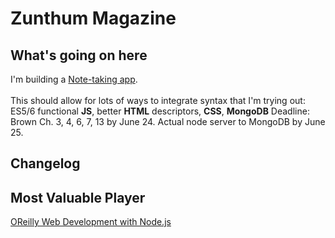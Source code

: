 # Zunthum Magazine

## What's going on here
I'm building a [Note-taking app](https://atom-box.github.io/quanta/).  
<br>This should allow for lots of ways to 
integrate syntax that I'm trying out: ES5/6 functional **JS**, 
better **HTML** descriptors, **CSS**, **MongoDB** 
Deadline: Brown Ch. 3, 4, 6, 7, 13 by June 24. 
Actual node server to MongoDB by June 25.
## Changelog

## Most Valuable Player
[OReilly Web Development with 
Node.js](https://www.goodreads.com/book/show/21510195-web-development-with-node-and-express)
